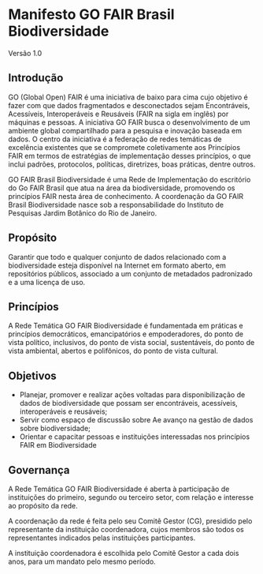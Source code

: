 # Manifesto GO FAIR Brasil Biodiversidade
Versão 1.0

## Introdução

GO (Global Open) FAIR é uma iniciativa de baixo para cima cujo objetivo é fazer com que dados fragmentados e desconectados sejam Encontráveis, Acessíveis, Interoperáveis e Reusáveis (FAIR na sigla em inglês) por máquinas e pessoas. A iniciativa GO FAIR busca o desenvolvimento de um ambiente global compartilhado para a pesquisa e inovação baseada em dados. O centro da iniciativa é a federação de redes temáticas de excelência existentes que se compromete coletivamente aos Princípios FAIR em termos de estratégias de implementação desses princípios, o que inclui padrões, protocolos, políticas, diretrizes, boas práticas, dentre outros.

GO FAIR Brasil Biodiversidade é uma Rede de Implementação do escritório do Go FAIR Brasil que atua na área da biodiversidade, promovendo os princípios FAIR nesta área de conhecimento. A coordenação da GO FAIR Brasil Biodiversidade nasce sob a responsabilidade do Instituto de Pesquisas Jardim Botânico do Rio de Janeiro.

## Propósito

Garantir que todo e qualquer conjunto de dados relacionado com a biodiversidade esteja disponível na Internet em formato aberto, em repositórios públicos, associado a um conjunto de metadados padronizado e a uma licença de uso.


## Princípios

A Rede Temática GO FAIR Biodiversidade é fundamentada em práticas e princípios democráticos, emancipatórios e empoderadores, do ponto de vista político, inclusivos, do ponto de vista social, sustentáveis, do ponto de vista ambiental, abertos e polifônicos, do ponto de vista cultural.

## Objetivos

* Planejar, promover e realizar ações voltadas para disponibilização de dados de biodiversidade que possam ser encontráveis, acessíveis, interoperáveis e reusáveis;
* Servir como espaço de discussão sobre Ae avanço na gestão de dados sobre biodiversidade;
* Orientar e capacitar pessoas e instituições interessadas nos princípios FAIR em Biodiversidade


## Governança

A Rede Temática GO FAIR Biodiversidade é aberta à participação de instituições do primeiro, segundo ou terceiro setor, com relação e interesse ao propósito da rede.

A coordenação da rede é feita pelo seu Comitê Gestor (CG), presidido pelo representante da instituição coordenadora, cujos membros são todos os representantes indicados pelas instituições participantes.

A instituição coordenadora é escolhida pelo Comitê Gestor a cada dois anos, para um mandato pelo mesmo período.
